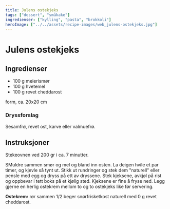 ```yaml
---
title: Julens ostekjeks
tags: ["dessert", "småkake"]
ingredienser: ["kylling", "pasta", "brokkoli"]
heroImage: ["../../assets/recipe-images/web_julens-ostekjeks.jpg"]
---
```


# Julens ostekjeks

## Ingredienser

- 100 g meierismør
- 100 g hvetemel
- 100 g revet cheddarost

form, ca. 20x20 cm

### Dryssforslag

Sesamfrø, revet ost, karve eller valmuefrø.

## Instruksjoner

Stekeovnen ved 200 gr i ca. 7 minutter.

SMuldre sammen smør og mel og bland inn osten. La deigen hvile et par timer, og kjevle så tynt ut. Stikk ut rundringer og stek dem "naturell" eller pensle med egg og dryss på ett av dryssene. Stek kjeksene, avkjøl på rist og oppbevar i tett boks på et kjølig sted. Kjeksene er fine å fryse ned. Legg gjerne en herlig ostekrem mellom to og to ostekjeks like før servering.

**Ostekrem:** rør sammen 1/2 beger snørfrisketkost naturell med 0 g revet cheddarost.
